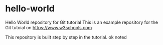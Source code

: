 # hello-world
Hello World repository for Git tutorial
This is an example repository for the Git tutoial on https://www.w3schools.com

This repository is built step by step in the tutorial.
ok noted
